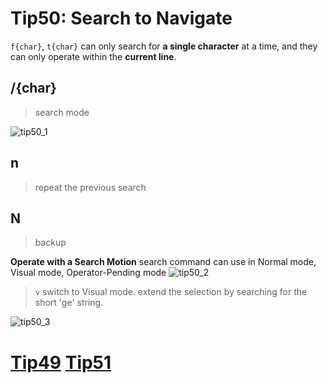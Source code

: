 # Tip50: Search to Navigate

`f{char}`, `t{char}` can only search for **a single character** at a time, and they can only operate within the **current line**.

## /{char}
> search mode

![tip50_1](images/tip50_1.png)

## n
>repeat the previous search

## N
>backup

**Operate with a Search Motion**
search command can use in Normal mode, Visual mode, Operator-Pending mode
![tip50_2](images/tip50_2.png)
>`v` switch to Visual mode.
>extend the selection by searching for the short 'ge' string.

![tip50_3](images/tip50_3.png)

# [Tip49](tip49.md) [Tip51](tip51.md)

